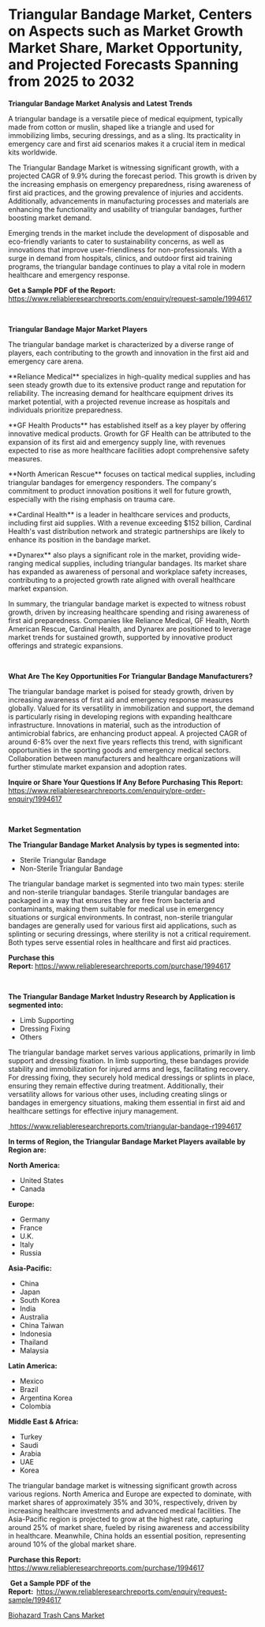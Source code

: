 <p><h1>Triangular Bandage Market, Centers on Aspects such as Market Growth Market Share, Market Opportunity, and Projected Forecasts Spanning from 2025 to 2032</h1></p><p><strong>Triangular Bandage Market Analysis and Latest Trends</strong></p>
<p><p>A triangular bandage is a versatile piece of medical equipment, typically made from cotton or muslin, shaped like a triangle and used for immobilizing limbs, securing dressings, and as a sling. Its practicality in emergency care and first aid scenarios makes it a crucial item in medical kits worldwide.</p><p>The Triangular Bandage Market is witnessing significant growth, with a projected CAGR of 9.9% during the forecast period. This growth is driven by the increasing emphasis on emergency preparedness, rising awareness of first aid practices, and the growing prevalence of injuries and accidents. Additionally, advancements in manufacturing processes and materials are enhancing the functionality and usability of triangular bandages, further boosting market demand. </p><p>Emerging trends in the market include the development of disposable and eco-friendly variants to cater to sustainability concerns, as well as innovations that improve user-friendliness for non-professionals. With a surge in demand from hospitals, clinics, and outdoor first aid training programs, the triangular bandage continues to play a vital role in modern healthcare and emergency response.</p></p>
<p><strong>Get a Sample PDF of the Report:&nbsp;</strong> <a href="https://www.reliableresearchreports.com/enquiry/request-sample/1994617?utm_campaign=2743&utm_medium=2&utm_source=Github&utm_content=ia&utm_term=04032025&utm_id=triangular-bandage">https://www.reliableresearchreports.com/enquiry/request-sample/1994617</a></p>
<p>&nbsp;</p>
<p><strong>Triangular Bandage Major Market Players</strong></p>
<p><p>The triangular bandage market is characterized by a diverse range of players, each contributing to the growth and innovation in the first aid and emergency care arena.</p><p>**Reliance Medical** specializes in high-quality medical supplies and has seen steady growth due to its extensive product range and reputation for reliability. The increasing demand for healthcare equipment drives its market potential, with a projected revenue increase as hospitals and individuals prioritize preparedness.</p><p>**GF Health Products** has established itself as a key player by offering innovative medical products. Growth for GF Health can be attributed to the expansion of its first aid and emergency supply line, with revenues expected to rise as more healthcare facilities adopt comprehensive safety measures.</p><p>**North American Rescue** focuses on tactical medical supplies, including triangular bandages for emergency responders. The company's commitment to product innovation positions it well for future growth, especially with the rising emphasis on trauma care.</p><p>**Cardinal Health** is a leader in healthcare services and products, including first aid supplies. With a revenue exceeding $152 billion, Cardinal Health's vast distribution network and strategic partnerships are likely to enhance its position in the bandage market.</p><p>**Dynarex** also plays a significant role in the market, providing wide-ranging medical supplies, including triangular bandages. Its market share has expanded as awareness of personal and workplace safety increases, contributing to a projected growth rate aligned with overall healthcare market expansion.</p><p>In summary, the triangular bandage market is expected to witness robust growth, driven by increasing healthcare spending and rising awareness of first aid preparedness. Companies like Reliance Medical, GF Health, North American Rescue, Cardinal Health, and Dynarex are positioned to leverage market trends for sustained growth, supported by innovative product offerings and strategic expansions.</p></p>
<p>&nbsp;</p>
<p><strong>What Are The Key Opportunities For Triangular Bandage Manufacturers?</strong></p>
<p><p>The triangular bandage market is poised for steady growth, driven by increasing awareness of first aid and emergency response measures globally. Valued for its versatility in immobilization and support, the demand is particularly rising in developing regions with expanding healthcare infrastructure. Innovations in material, such as the introduction of antimicrobial fabrics, are enhancing product appeal. A projected CAGR of around 6-8% over the next five years reflects this trend, with significant opportunities in the sporting goods and emergency medical sectors. Collaboration between manufacturers and healthcare organizations will further stimulate market expansion and adoption rates.</p></p>
<p><strong>Inquire or Share Your Questions If Any Before Purchasing This Report:</strong> <a href="https://www.reliableresearchreports.com/enquiry/pre-order-enquiry/1994617?utm_campaign=2743&utm_medium=2&utm_source=Github&utm_content=ia&utm_term=04032025&utm_id=triangular-bandage">https://www.reliableresearchreports.com/enquiry/pre-order-enquiry/1994617</a></p>
<p>&nbsp;</p>
<p><strong>Market Segmentation</strong></p>
<p><strong>The Triangular Bandage Market Analysis by types is segmented into:</strong></p>
<p><ul><li>Sterile Triangular Bandage</li><li>Non-Sterile Triangular Bandage</li></ul></p>
<p><p>The triangular bandage market is segmented into two main types: sterile and non-sterile triangular bandages. Sterile triangular bandages are packaged in a way that ensures they are free from bacteria and contaminants, making them suitable for medical use in emergency situations or surgical environments. In contrast, non-sterile triangular bandages are generally used for various first aid applications, such as splinting or securing dressings, where sterility is not a critical requirement. Both types serve essential roles in healthcare and first aid practices.</p></p>
<p><strong>Purchase this Report:&nbsp;</strong><a href="https://www.reliableresearchreports.com/purchase/1994617?utm_campaign=2743&utm_medium=2&utm_source=Github&utm_content=ia&utm_term=04032025&utm_id=triangular-bandage">https://www.reliableresearchreports.com/purchase/1994617</a></p>
<p>&nbsp;</p>
<p><strong>The Triangular Bandage Market Industry Research by Application is segmented into:</strong></p>
<p><ul><li>Limb Supporting</li><li>Dressing Fixing</li><li>Others</li></ul></p>
<p><p>The triangular bandage market serves various applications, primarily in limb support and dressing fixation. In limb supporting, these bandages provide stability and immobilization for injured arms and legs, facilitating recovery. For dressing fixing, they securely hold medical dressings or splints in place, ensuring they remain effective during treatment. Additionally, their versatility allows for various other uses, including creating slings or bandages in emergency situations, making them essential in first aid and healthcare settings for effective injury management.</p></p>
<p><a href="https://www.reliableresearchreports.com/triangular-bandage-r1994617?utm_campaign=2743&utm_medium=2&utm_source=Github&utm_content=ia&utm_term=04032025&utm_id=triangular-bandage">&nbsp;https://www.reliableresearchreports.com/triangular-bandage-r1994617</a></p>
<p><strong>In terms of Region, the Triangular Bandage Market Players available by Region are:</strong></p>
<p>
    <p> <strong> North America: </strong>
        <ul>
            <li>United States</li>
            <li>Canada</li>
        </ul>
        </p> 
    <p> <strong> Europe: </strong>
        <ul>
            <li>Germany</li>
            <li>France</li>
            <li>U.K.</li>
            <li>Italy</li>
            <li>Russia</li>
        </ul>
        </p> 
    <p> <strong> Asia-Pacific: </strong>
        <ul>
            <li>China</li>
            <li>Japan</li>
            <li>South Korea</li>
            <li>India</li>
            <li>Australia</li>
            <li>China Taiwan</li>
            <li>Indonesia</li>
            <li>Thailand</li>
            <li>Malaysia</li>
        </ul>
        </p> 
    <p> <strong> Latin America: </strong>
        <ul>
            <li>Mexico</li>
            <li>Brazil</li>
            <li>Argentina Korea</li>
            <li>Colombia</li>
        </ul>
        </p> 
    <p> <strong> Middle East & Africa: </strong>
        <ul>
            <li>Turkey</li>
            <li>Saudi</li>
            <li>Arabia</li>
            <li>UAE</li>
            <li>Korea</li>
        </ul>
    </p>
    </p>
<p><p>The triangular bandage market is witnessing significant growth across various regions. North America and Europe are expected to dominate, with market shares of approximately 35% and 30%, respectively, driven by increasing healthcare investments and advanced medical facilities. The Asia-Pacific region is projected to grow at the highest rate, capturing around 25% of market share, fueled by rising awareness and accessibility in healthcare. Meanwhile, China holds an essential position, representing around 10% of the global market share.</p></p>
<p><strong>Purchase this Report: </strong><a href="https://www.reliableresearchreports.com/purchase/1994617?utm_campaign=2743&utm_medium=2&utm_source=Github&utm_content=ia&utm_term=04032025&utm_id=triangular-bandage">https://www.reliableresearchreports.com/purchase/1994617</a></p>
<p>&nbsp;<strong>Get a Sample PDF of the Report:&nbsp;&nbsp;</strong><a href="https://www.reliableresearchreports.com/enquiry/request-sample/1994617?utm_campaign=2743&utm_medium=2&utm_source=Github&utm_content=ia&utm_term=04032025&utm_id=triangular-bandage">https://www.reliableresearchreports.com/enquiry/request-sample/1994617</a></p>
<p><strong></strong></p>
<p><p><a href="https://github.com/sapsaidamary/Market-Research-Report-List-1/blob/main/biohazard-trash-cans-market.md?utm_campaign=2743&utm_medium=2&utm_source=Github&utm_content=ia&utm_term=04032025&utm_id=triangular-bandage">Biohazard Trash Cans Market</a></p></p>
